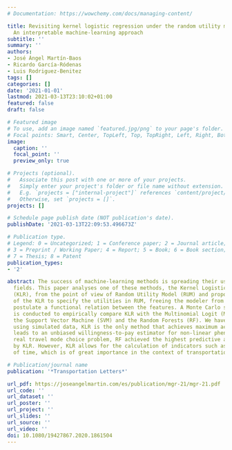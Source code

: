 ```yaml
---
# Documentation: https://wowchemy.com/docs/managing-content/

title: Revisiting kernel logistic regression under the random utility models perspective.
  An interpretable machine-learning approach
subtitle: ''
summary: ''
authors:
- José Ángel Martín-Baos
- Ricardo García-Ródenas
- Luis Rodriguez-Benitez
tags: []
categories: []
date: '2021-01-01'
lastmod: 2021-03-13T23:10:02+01:00
featured: false
draft: false

# Featured image
# To use, add an image named `featured.jpg/png` to your page's folder.
# Focal points: Smart, Center, TopLeft, Top, TopRight, Left, Right, BottomLeft, Bottom, BottomRight.
image:
  caption: ''
  focal_point: ''
  preview_only: true

# Projects (optional).
#   Associate this post with one or more of your projects.
#   Simply enter your project's folder or file name without extension.
#   E.g. `projects = ["internal-project"]` references `content/project/deep-learning/index.md`.
#   Otherwise, set `projects = []`.
projects: []

# Schedule page publish date (NOT publication's date).
publishDate: '2021-03-13T22:09:53.496673Z'

# Publication type.
# Legend: 0 = Uncategorized; 1 = Conference paper; 2 = Journal article;
# 3 = Preprint / Working Paper; 4 = Report; 5 = Book; 6 = Book section;
# 7 = Thesis; 8 = Patent
publication_types:
- '2'

abstract: The success of machine-learning methods is spreading their use to many different
  fields. This paper analyses one of these methods, the Kernel Logistic Regression
  (KLR), from the point of view of Random Utility Model (RUM) and proposes the use
  of the KLR to specify the utilities in RUM, freeing the modeler from the need to
  postulate a functional relation between the features. A Monte Carlo simulation study
  is conducted to empirically compare KLR with the Multinomial Logit (MNL) method,
  the Support Vector Machine (SVM) and the Random Forests (RF). We have shown that,
  using simulated data, KLR is the only method that achieves maximum accuracy and
  leads to an unbiased willingness-to-pay estimator for non-linear phenomena. In a
  real travel mode choice problem, RF achieved the highest predictive accuracy, followed
  by KLR. However, KLR allows for the calculation of indicators such as the value
  of time, which is of great importance in the context of transportation. 

# Publication/journal name
publication: '*Transportation Letters*'

url_pdf: https://joseangelmartin.com/es/publication/mgr-21/mgr-21.pdf
url_code: ''
url_dataset: ''
url_poster: ''
url_project: ''
url_slides: ''
url_source: ''
url_video: ''
doi: 10.1080/19427867.2020.1861504
---
```

